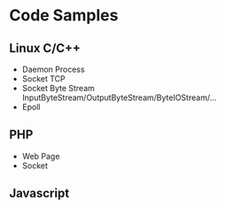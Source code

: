 # Code Samples

## Linux C/C++

- Daemon Process
- Socket TCP
- Socket Byte Stream InputByteStream/OutputByteStream/ByteIOStream/...
- Epoll   

## PHP

- Web Page
- Socket

## Javascript
